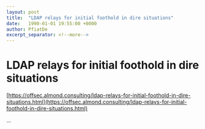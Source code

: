 ```yaml
---
layout: post
title:  "LDAP relays for initial foothold in dire situations"
date:   1990-01-01 19:55:00 +0000
author: PfiatDe
excerpt_separator: <!--more-->
---
```


# LDAP relays for initial foothold in dire situations
[https://offsec.almond.consulting/ldap-relays-for-initial-foothold-in-dire-situations.html](https://offsec.almond.consulting/ldap-relays-for-initial-foothold-in-dire-situations.html)

...
<!--more-->
